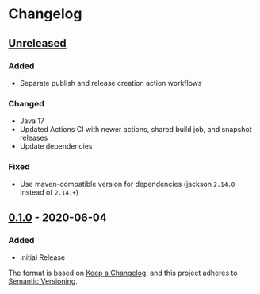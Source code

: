 # Changelog

## [Unreleased]
### Added
- Separate publish and release creation action workflows

### Changed
- Java 17
- Updated Actions CI with newer actions, shared build job, and snapshot releases
- Update dependencies

### Fixed
- Use maven-compatible version for dependencies (jackson `2.14.0` instead of `2.14.+`)

## [0.1.0] - 2020-06-04
### Added
- Initial Release

The format is based on [Keep a Changelog](https://keepachangelog.com/en/1.0.0/),
and this project adheres to [Semantic Versioning](https://semver.org/spec/v2.0.0.html).

[Unreleased]: https://github.com/dotRun/MCVotifierLib/compare/v0.1.0...HEAD
[0.1.0]: https://github.com/dotRun/MCVotifierLib/releases/tag/v0.1.0
